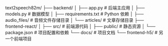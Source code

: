 text2speech82m/
├── backend/
│   ├── app.py              # 后端主应用
│   ├── models.py           # 数据模型
│   ├── requirements.txt    # Python 依赖
│   ├── audio_files/        # 音频文件存储目录
│   └── articles/           # 文章存储目录
├── frontend-react/
│   ├── src/               # 前端源代码
│   ├── public/           # 静态资源
│   └── package.json      # 项目配置和依赖
└── docs/                 # 项目文档
└── frontend-h5/          # 另一个前端项目
